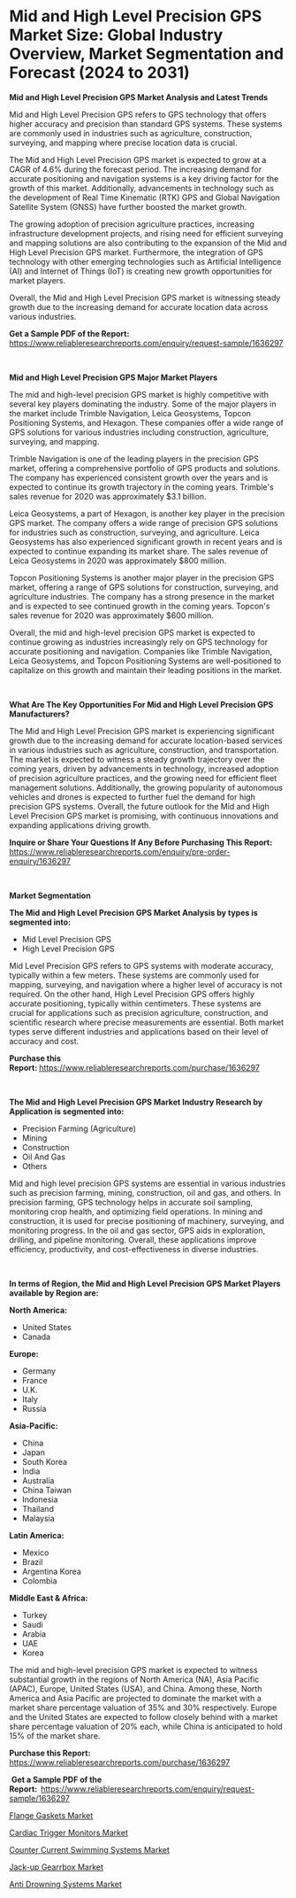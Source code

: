 <p><h1>Mid and High Level Precision GPS Market Size: Global Industry Overview, Market Segmentation and Forecast (2024 to 2031)</h1></p><p><strong>Mid and High Level Precision GPS Market Analysis and Latest Trends</strong></p>
<p><p>Mid and High Level Precision GPS refers to GPS technology that offers higher accuracy and precision than standard GPS systems. These systems are commonly used in industries such as agriculture, construction, surveying, and mapping where precise location data is crucial.</p><p>The Mid and High Level Precision GPS market is expected to grow at a CAGR of 4.6% during the forecast period. The increasing demand for accurate positioning and navigation systems is a key driving factor for the growth of this market. Additionally, advancements in technology such as the development of Real Time Kinematic (RTK) GPS and Global Navigation Satellite System (GNSS) have further boosted the market growth.</p><p>The growing adoption of precision agriculture practices, increasing infrastructure development projects, and rising need for efficient surveying and mapping solutions are also contributing to the expansion of the Mid and High Level Precision GPS market. Furthermore, the integration of GPS technology with other emerging technologies such as Artificial Intelligence (AI) and Internet of Things (IoT) is creating new growth opportunities for market players.</p><p>Overall, the Mid and High Level Precision GPS market is witnessing steady growth due to the increasing demand for accurate location data across various industries.</p></p>
<p><strong>Get a Sample PDF of the Report:&nbsp;</strong> <a href="https://www.reliableresearchreports.com/enquiry/request-sample/1636297">https://www.reliableresearchreports.com/enquiry/request-sample/1636297</a></p>
<p>&nbsp;</p>
<p><strong>Mid and High Level Precision GPS Major Market Players</strong></p>
<p><p>The mid and high-level precision GPS market is highly competitive with several key players dominating the industry. Some of the major players in the market include Trimble Navigation, Leica Geosystems, Topcon Positioning Systems, and Hexagon. These companies offer a wide range of GPS solutions for various industries including construction, agriculture, surveying, and mapping.</p><p>Trimble Navigation is one of the leading players in the precision GPS market, offering a comprehensive portfolio of GPS products and solutions. The company has experienced consistent growth over the years and is expected to continue its growth trajectory in the coming years. Trimble's sales revenue for 2020 was approximately $3.1 billion.</p><p>Leica Geosystems, a part of Hexagon, is another key player in the precision GPS market. The company offers a wide range of precision GPS solutions for industries such as construction, surveying, and agriculture. Leica Geosystems has also experienced significant growth in recent years and is expected to continue expanding its market share. The sales revenue of Leica Geosystems in 2020 was approximately $800 million.</p><p>Topcon Positioning Systems is another major player in the precision GPS market, offering a range of GPS solutions for construction, surveying, and agriculture industries. The company has a strong presence in the market and is expected to see continued growth in the coming years. Topcon's sales revenue for 2020 was approximately $600 million.</p><p>Overall, the mid and high-level precision GPS market is expected to continue growing as industries increasingly rely on GPS technology for accurate positioning and navigation. Companies like Trimble Navigation, Leica Geosystems, and Topcon Positioning Systems are well-positioned to capitalize on this growth and maintain their leading positions in the market.</p></p>
<p>&nbsp;</p>
<p><strong>What Are The Key Opportunities For Mid and High Level Precision GPS Manufacturers?</strong></p>
<p><p>The Mid and High Level Precision GPS market is experiencing significant growth due to the increasing demand for accurate location-based services in various industries such as agriculture, construction, and transportation. The market is expected to witness a steady growth trajectory over the coming years, driven by advancements in technology, increased adoption of precision agriculture practices, and the growing need for efficient fleet management solutions. Additionally, the growing popularity of autonomous vehicles and drones is expected to further fuel the demand for high precision GPS systems. Overall, the future outlook for the Mid and High Level Precision GPS market is promising, with continuous innovations and expanding applications driving growth.</p></p>
<p><strong>Inquire or Share Your Questions If Any Before Purchasing This Report:</strong> <a href="https://www.reliableresearchreports.com/enquiry/pre-order-enquiry/1636297">https://www.reliableresearchreports.com/enquiry/pre-order-enquiry/1636297</a></p>
<p>&nbsp;</p>
<p><strong>Market Segmentation</strong></p>
<p><strong>The Mid and High Level Precision GPS Market Analysis by types is segmented into:</strong></p>
<p><ul><li>Mid Level Precision GPS</li><li>High Level Precision GPS</li></ul></p>
<p><p>Mid Level Precision GPS refers to GPS systems with moderate accuracy, typically within a few meters. These systems are commonly used for mapping, surveying, and navigation where a higher level of accuracy is not required. On the other hand, High Level Precision GPS offers highly accurate positioning, typically within centimeters. These systems are crucial for applications such as precision agriculture, construction, and scientific research where precise measurements are essential. Both market types serve different industries and applications based on their level of accuracy and cost.</p></p>
<p><strong>Purchase this Report:&nbsp;</strong><a href="https://www.reliableresearchreports.com/purchase/1636297">https://www.reliableresearchreports.com/purchase/1636297</a></p>
<p>&nbsp;</p>
<p><strong>The Mid and High Level Precision GPS Market Industry Research by Application is segmented into:</strong></p>
<p><ul><li>Precision Farming (Agriculture)</li><li>Mining</li><li>Construction</li><li>Oil And Gas</li><li>Others</li></ul></p>
<p><p>Mid and high level precision GPS systems are essential in various industries such as precision farming, mining, construction, oil and gas, and others. In precision farming, GPS technology helps in accurate soil sampling, monitoring crop health, and optimizing field operations. In mining and construction, it is used for precise positioning of machinery, surveying, and monitoring progress. In the oil and gas sector, GPS aids in exploration, drilling, and pipeline monitoring. Overall, these applications improve efficiency, productivity, and cost-effectiveness in diverse industries.</p></p>
<p>&nbsp;</p>
<p><strong>In terms of Region, the Mid and High Level Precision GPS Market Players available by Region are:</strong></p>
<p>
    <p> <strong> North America: </strong>
        <ul>
            <li>United States</li>
            <li>Canada</li>
        </ul>
        </p> 
    <p> <strong> Europe: </strong>
        <ul>
            <li>Germany</li>
            <li>France</li>
            <li>U.K.</li>
            <li>Italy</li>
            <li>Russia</li>
        </ul>
        </p> 
    <p> <strong> Asia-Pacific: </strong>
        <ul>
            <li>China</li>
            <li>Japan</li>
            <li>South Korea</li>
            <li>India</li>
            <li>Australia</li>
            <li>China Taiwan</li>
            <li>Indonesia</li>
            <li>Thailand</li>
            <li>Malaysia</li>
        </ul>
        </p> 
    <p> <strong> Latin America: </strong>
        <ul>
            <li>Mexico</li>
            <li>Brazil</li>
            <li>Argentina Korea</li>
            <li>Colombia</li>
        </ul>
        </p> 
    <p> <strong> Middle East & Africa: </strong>
        <ul>
            <li>Turkey</li>
            <li>Saudi</li>
            <li>Arabia</li>
            <li>UAE</li>
            <li>Korea</li>
        </ul>
    </p>
    </p>
<p><p>The mid and high-level precision GPS market is expected to witness substantial growth in the regions of North America (NA), Asia Pacific (APAC), Europe, United States (USA), and China. Among these, North America and Asia Pacific are projected to dominate the market with a market share percentage valuation of 35% and 30% respectively. Europe and the United States are expected to follow closely behind with a market share percentage valuation of 20% each, while China is anticipated to hold 15% of the market share.</p></p>
<p><strong>Purchase this Report: </strong><a href="https://www.reliableresearchreports.com/purchase/1636297">https://www.reliableresearchreports.com/purchase/1636297</a></p>
<p>&nbsp;<strong>Get a Sample PDF of the Report:&nbsp;&nbsp;</strong><a href="https://www.reliableresearchreports.com/enquiry/request-sample/1636297">https://www.reliableresearchreports.com/enquiry/request-sample/1636297</a></p>
<p><strong></strong></p>
<p><p><a href="https://issuu.com/reportprime-2/docs/flange-gaskets-market-size-2030.pptx">Flange Gaskets Market</a></p><p><a href="https://github.com/kathiaseamanalvaradovlprc2h/Market-Research-Report-List-1/blob/main/cardiac-trigger-monitors-market.md">Cardiac Trigger Monitors Market</a></p><p><a href="https://github.com/wusalecollins540tpqoz/Market-Research-Report-List-1/blob/main/counter-current-swimming-systems-market.md">Counter Current Swimming Systems Market</a></p><p><a href="https://issuu.com/reportprime-2/docs/jack-up-gearrbox-market-size-2030.pptx">Jack-up Gearrbox Market</a></p><p><a href="https://github.com/pjcfca/Market-Research-Report-List-1/blob/main/anti-drowning-systems-market.md">Anti Drowning Systems Market</a></p></p>